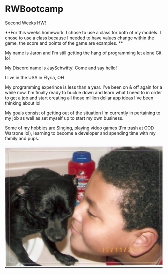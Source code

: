 # RWBootcamp

Second Weeks HW! 

**For this weeks homework. I chose to use a class for both of my models.
I chose to use a class because I needed to have values change within the game,
the score and points of the game are examples. **



My name is Jaron and I'm still getting the hang of programming let alone Git lol

My Discord name is JaySchwifty! Come and say hello!

I live in the USA in Elyria, OH

My programming experince is less than a year. I've been on & off again for a while now. I'm finally ready to buckle down and learn what I need to in order to get a job and start creating all those million dollar app ideas I've been thinking about lol

My goals consist of getting out of the situation I'm currently in pertaining to my job as well as set myself up to start my own business.

Some of my hobbies are Singing, playing video games (I'm trash at COD Warzone lol), learning to become a developer and spending time with my family and pups.

![](pedro.png)
